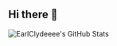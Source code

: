 ## Hi there 👋
<img src="https://github-readme-stats.vercel.app/api?username=EarlClydeeee&theme=dark&show_icons=true&hide_border=true&count_private=true" alt="EarlClydeeee's GitHub Stats" />
<!--
**EarlClydeeee/EarlClydeeee** is a ✨ _special_ ✨ repository because its `README.md` (this file) appears on your GitHub profile.

Here are some ideas to get you started:

- 🔭 I’m currently working on ...
- 🌱 I’m currently learning ...
- 👯 I’m looking to collaborate on ...
- 🤔 I’m looking for help with ...
- 💬 Ask me about ...
- 📫 How to reach me: ...
- 😄 Pronouns: ...
- ⚡ Fun fact: ...
-->
